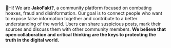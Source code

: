 👋Hi! 
We are **JakoFakt?**, a community platform focused on combating hoaxes, fraud and disinformation. 
Our goal is to connect people who want to expose false information together and contribute to a better understanding of the world. 
Users can share suspicious posts, mark their sources and discuss them with other community members. 
**We believe that open collaboration and critical thinking are the keys to protecting the truth in the digital world.**
